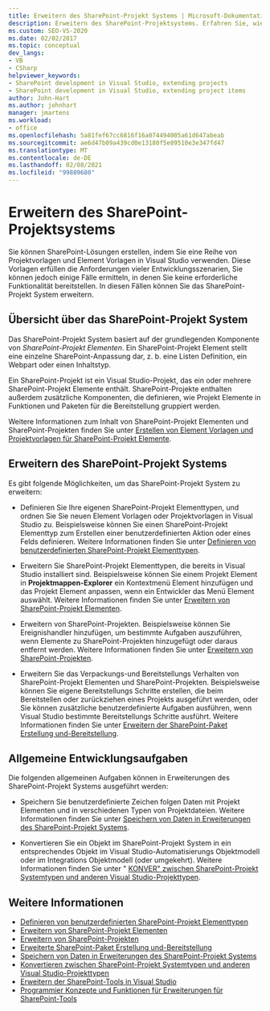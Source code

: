 ```yaml
---
title: Erweitern des SharePoint-Projekt Systems | Microsoft-Dokumentation
description: Erweitern des SharePoint-Projektsystems. Erfahren Sie, wie Sie das SharePoint-Projekt System erweitern. Erfahren Sie mehr über allgemeine Entwicklungsaufgaben.
ms.custom: SEO-VS-2020
ms.date: 02/02/2017
ms.topic: conceptual
dev_langs:
- VB
- CSharp
helpviewer_keywords:
- SharePoint development in Visual Studio, extending projects
- SharePoint development in Visual Studio, extending project items
author: John-Hart
ms.author: johnhart
manager: jmartens
ms.workload:
- office
ms.openlocfilehash: 5a81fef67cc6816f16a074494005a61d647abeab
ms.sourcegitcommit: ae6d47b09a439cd0e13180f5e89510e3e347fd47
ms.translationtype: MT
ms.contentlocale: de-DE
ms.lasthandoff: 02/08/2021
ms.locfileid: "99889680"
---
```

# <a name="extend-the-sharepoint-project-system"></a>Erweitern des SharePoint-Projektsystems
  Sie können SharePoint-Lösungen erstellen, indem Sie eine Reihe von Projektvorlagen und Element Vorlagen in Visual Studio verwenden. Diese Vorlagen erfüllen die Anforderungen vieler Entwicklungsszenarien, Sie können jedoch einige Fälle ermitteln, in denen Sie keine erforderliche Funktionalität bereitstellen. In diesen Fällen können Sie das SharePoint-Projekt System erweitern.

## <a name="overview-of-the-sharepoint-project-system"></a>Übersicht über das SharePoint-Projekt System
 Das SharePoint-Projekt System basiert auf der grundlegenden Komponente von *SharePoint-Projekt Elementen*. Ein SharePoint-Projekt Element stellt eine einzelne SharePoint-Anpassung dar, z. b. eine Listen Definition, ein Webpart oder einen Inhaltstyp.

 Ein SharePoint-Projekt ist ein Visual Studio-Projekt, das ein oder mehrere SharePoint-Projekt Elemente enthält. SharePoint-Projekte enthalten außerdem zusätzliche Komponenten, die definieren, wie Projekt Elemente in Funktionen und Paketen für die Bereitstellung gruppiert werden.

 Weitere Informationen zum Inhalt von SharePoint-Projekt Elementen und SharePoint-Projekten finden Sie unter [Erstellen von Element Vorlagen und Projektvorlagen für SharePoint-Projekt Elemente](../sharepoint/creating-item-templates-and-project-templates-for-sharepoint-project-items.md).

## <a name="how-to-extend-the-sharepoint-project-system"></a>Erweitern des SharePoint-Projekt Systems
 Es gibt folgende Möglichkeiten, um das SharePoint-Projekt System zu erweitern:

- Definieren Sie Ihre eigenen SharePoint-Projekt Elementtypen, und ordnen Sie Sie neuen Element Vorlagen oder Projektvorlagen in Visual Studio zu. Beispielsweise können Sie einen SharePoint-Projekt Elementtyp zum Erstellen einer benutzerdefinierten Aktion oder eines Felds definieren. Weitere Informationen finden Sie unter [Definieren von benutzerdefinierten SharePoint-Projekt Elementtypen](../sharepoint/defining-custom-sharepoint-project-item-types.md).

- Erweitern Sie SharePoint-Projekt Elementtypen, die bereits in Visual Studio installiert sind. Beispielsweise können Sie einem Projekt Element in **Projektmappen-Explorer** ein Kontextmenü Element hinzufügen und das Projekt Element anpassen, wenn ein Entwickler das Menü Element auswählt. Weitere Informationen finden Sie unter [Erweitern von SharePoint-Projekt Elementen](../sharepoint/extending-sharepoint-project-items.md).

- Erweitern von SharePoint-Projekten. Beispielsweise können Sie Ereignishandler hinzufügen, um bestimmte Aufgaben auszuführen, wenn Elemente zu SharePoint-Projekten hinzugefügt oder daraus entfernt werden. Weitere Informationen finden Sie unter [Erweitern von SharePoint-Projekten](../sharepoint/extending-sharepoint-projects.md).

- Erweitern Sie das Verpackungs-und Bereitstellungs Verhalten von SharePoint-Projekt Elementen und SharePoint-Projekten. Beispielsweise können Sie eigene Bereitstellungs Schritte erstellen, die beim Bereitstellen oder zurückziehen eines Projekts ausgeführt werden, oder Sie können zusätzliche benutzerdefinierte Aufgaben ausführen, wenn Visual Studio bestimmte Bereitstellungs Schritte ausführt. Weitere Informationen finden Sie unter [Erweitern der SharePoint-Paket Erstellung und-Bereitstellung](../sharepoint/extending-sharepoint-packaging-and-deployment.md).

## <a name="common-development-tasks"></a>Allgemeine Entwicklungsaufgaben
 Die folgenden allgemeinen Aufgaben können in Erweiterungen des SharePoint-Projekt Systems ausgeführt werden:

- Speichern Sie benutzerdefinierte Zeichen folgen Daten mit Projekt Elementen und in verschiedenen Typen von Projektdateien. Weitere Informationen finden Sie unter [Speichern von Daten in Erweiterungen des SharePoint-Projekt Systems](../sharepoint/saving-data-in-extensions-of-the-sharepoint-project-system.md).

- Konvertieren Sie ein Objekt im SharePoint-Projekt System in ein entsprechendes Objekt im Visual Studio-Automatisierungs Objektmodell oder im Integrations Objektmodell (oder umgekehrt). Weitere Informationen finden Sie unter " [KONVER" zwischen SharePoint-Projekt Systemtypen und anderen Visual Studio-Projekttypen](../sharepoint/converting-between-sharepoint-project-system-types-and-other-visual-studio-project-types.md).

## <a name="see-also"></a>Weitere Informationen
- [Definieren von benutzerdefinierten SharePoint-Projekt Elementtypen](../sharepoint/defining-custom-sharepoint-project-item-types.md)
- [Erweitern von SharePoint-Projekt Elementen](../sharepoint/extending-sharepoint-project-items.md)
- [Erweitern von SharePoint-Projekten](../sharepoint/extending-sharepoint-projects.md)
- [Erweiterte SharePoint-Paket Erstellung und-Bereitstellung](../sharepoint/extending-sharepoint-packaging-and-deployment.md)
- [Speichern von Daten in Erweiterungen des SharePoint-Projekt Systems](../sharepoint/saving-data-in-extensions-of-the-sharepoint-project-system.md)
- [Konvertieren zwischen SharePoint-Projekt Systemtypen und anderen Visual Studio-Projekttypen](../sharepoint/converting-between-sharepoint-project-system-types-and-other-visual-studio-project-types.md)
- [Erweitern der SharePoint-Tools in Visual Studio](../sharepoint/extending-the-sharepoint-tools-in-visual-studio.md)
- [Programmier Konzepte und Funktionen für Erweiterungen für SharePoint-Tools](../sharepoint/programming-concepts-and-features-for-sharepoint-tools-extensions.md)
